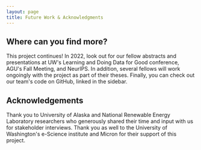```yaml
---
layout: page
title: Future Work & Acknowledgments
---
```


## Where can you find more?
This project continues! In 2022, look out for our fellow abstracts and presentations at UW's Learning and Doing Data for Good conference, AGU's Fall Meeting, and NeurIPS. In addition, several fellows will work ongoingly with the project as part of their theses. Finally, you can check out our team's code on GitHub, linked in the sidebar.

## Acknowledgements
Thank you to University of Alaska and National Renewable Energy Laboratory researchers who generously shared their time and input with us for stakeholder interviews. Thank you as well to the University of Washington's e-Science institute and Micron for their support of this project.
